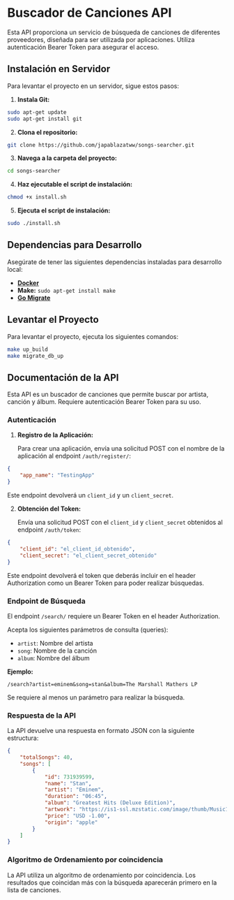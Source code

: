 # Buscador de Canciones API

Esta API proporciona un servicio de búsqueda de canciones de diferentes proveedores, diseñada para ser utilizada por aplicaciones. Utiliza autenticación Bearer Token para asegurar el acceso.

## Instalación en Servidor

Para levantar el proyecto en un servidor, sigue estos pasos:

1. **Instala Git:**
```bash
sudo apt-get update
sudo apt-get install git
```

2. **Clona el repositorio:**
```bash
git clone https://github.com/japablazatww/songs-searcher.git
```

3. **Navega a la carpeta del proyecto:**
```bash
cd songs-searcher
```

4. **Haz ejecutable el script de instalación:**
```bash
chmod +x install.sh
```

5. **Ejecuta el script de instalación:**
```bash
sudo ./install.sh
```

## Dependencias para Desarrollo

Asegúrate de tener las siguientes dependencias instaladas para desarrollo local:
* [**Docker**](https://docs.docker.com/engine/install/)
* **Make:**  `sudo apt-get install make`
* [**Go Migrate**](https://github.com/golang-migrate/migrate/tree/master/cmd/migrate)

## Levantar el Proyecto

Para levantar el proyecto, ejecuta los siguientes comandos:

```bash
make up_build
make migrate_db_up
```

## Documentación de la API

Esta API es un buscador de canciones que permite buscar por artista, canción y álbum. Requiere autenticación Bearer Token para su uso.

### Autenticación

1. **Registro de la Aplicación:**
   
   Para crear una aplicación, envía una solicitud POST con el nombre de la aplicación al endpoint `/auth/register/`:

```json
{
    "app_name": "TestingApp"
}
```

Este endpoint devolverá un `client_id` y un `client_secret`.

2. **Obtención del Token:**
   
   Envía una solicitud POST con el `client_id` y `client_secret` obtenidos al endpoint `/auth/token`:

```json
{
    "client_id": "el_client_id_obtenido",
    "client_secret": "el_client_secret_obtenido"
}
```

Este endpoint devolverá el token que deberás incluir en el header Authorization como un Bearer Token para poder realizar búsquedas.

### Endpoint de Búsqueda

El endpoint `/search/` requiere un Bearer Token en el header Authorization.

Acepta los siguientes parámetros de consulta (queries):
* `artist`: Nombre del artista
* `song`: Nombre de la canción
* `album`: Nombre del álbum

**Ejemplo:**
```
/search?artist=eminem&song=stan&album=The Marshall Mathers LP
```

Se requiere al menos un parámetro para realizar la búsqueda.

### Respuesta de la API

La API devuelve una respuesta en formato JSON con la siguiente estructura:

```json
{
    "totalSongs": 40,
    "songs": [
        {
            "id": 731939599,
            "name": "Stan",
            "artist": "Eminem",
            "duration": "06:45",
            "album": "Greatest Hits (Deluxe Edition)",
            "artwork": "https://is1-ssl.mzstatic.com/image/thumb/Music125/v4/de/6d/3f/de6d3ff9-13c6-d70c-9010-0709e3780a84/886444202091.jpg/100x100bb.jpg",
            "price": "USD -1.00",
            "origin": "apple"
        }
    ]
}
```

### Algoritmo de Ordenamiento por coincidencia

La API utiliza un algoritmo de ordenamiento por coincidencia. Los resultados que coincidan más con la búsqueda aparecerán primero en la lista de canciones.